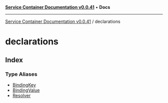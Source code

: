[**Service Container Documentation v0.0.41**](../README.md) • **Docs**

***

[Service Container Documentation v0.0.41](../modules.md) / declarations

# declarations

## Index

### Type Aliases

- [BindingKey](type-aliases/BindingKey.md)
- [BindingValue](type-aliases/BindingValue.md)
- [Resolver](type-aliases/Resolver.md)

